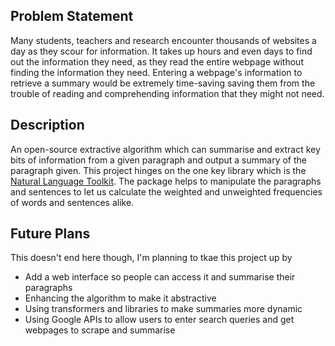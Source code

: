 ## Problem Statement
Many students, teachers and research encounter thousands of websites a day as they scour for information. It takes up hours and even days to find out the information they need, as they read the entire webpage without finding the information they need. Entering a webpage's information to retrieve a summary would be extremely time-saving saving them from the trouble of reading and comprehending information that they might not need.

## Description
An open-source extractive algorithm which can summarise and extract key bits of information from a given paragraph and output a summary of the paragraph given.
This project hinges on the one key library which is the [Natural Language Toolkit](https://www.nltk.org). The package helps to manipulate the paragraphs and sentences to let us calculate the weighted and unweighted frequencies of words and sentences alike.

## Future Plans
This doesn't end here though, I'm planning to tkae this project up by
* Add a web interface so people can access it and summarise their paragraphs
* Enhancing the algorithm to make it abstractive
* Using transformers and libraries to make summaries more dynamic
* Using Google APIs to allow users to enter search queries and get webpages to scrape and summarise
